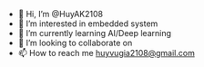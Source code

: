 - 👋 Hi, I’m @HuyAK2108
- 👀 I’m interested in embedded system
- 🌱 I’m currently learning AI/Deep learning
- 💞️ I’m looking to collaborate on 
- 📫 How to reach me huyvugia2108@gmail.com

<!---
HuyAK2108/HuyAK2108 is a ✨ special ✨ repository because its `README.md` (this file) appears on your GitHub profile.
You can click the Preview link to take a look at your changes.
--->
